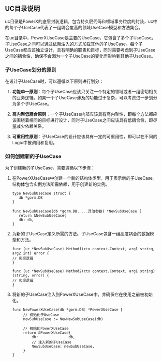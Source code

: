 ## UC目录说明

uc目录是PowerX的底层封装逻辑，包含持久层代码和领域事务粒度的封装，uc中的每个子UseCase代表了一组耦合度高的领域UseCase模型和方法集合。

在uc目录中，PowerXUseCase是主要的UseCase，它包含了多个子UseCase。子UseCase之间可以通过依赖注入的方式加载其他的子UseCase。每个子UseCase都应该独立设计，具有明确的职责和目标，同时需要考虑到子UseCase之间的耦合性，确保不会因为一个子UseCase的变化而影响到其他子UseCase。

### 子UseCase划分的原则

在设计子UseCase时，可以遵循以下原则进行划分：

1. **功能单一原则**：每个子UseCase应该只关注一个特定的领域或者一组密切相关的业务逻辑。如果一个子UseCase涉及的功能过于复杂，可以考虑进一步划分为多个子UseCase。

2. **高内聚低耦合原则**：一个子UseCase内部应该具有高内聚性，即每个方法都应该围绕着相同的目标进行设计，同时子UseCase之间应该具有低耦合性，即尽量减少依赖关系。

3. **可重用性原则**：子UseCase的设计应该具有一定的可重用性，即可以在不同的Logic中被调用和复用。

### 如何创建新的子UseCase

为了创建新的子UseCase，需要遵循以下步骤：

1. 在PowerXUseCase中创建一个新的结构体类型，用于表示新的子UseCase。结构体包含实例方法所需依赖，用于创建新的实例。

   ```
   type NewSubUseCase struct {
      db *gorm.DB
   }

   func NewSubUseCase(db *gorm.DB, ...其他参数) *NewSubUseCase {
      return &NewSubUseCase{
      db: db,
   }
   ```

2. 为新的子UseCase定义所需的方法。子UseCase包含一组高度耦合的数据模型和方法。
   ```
   func (uc *NewSubUseCase) Method1(ctx context.Context, arg1 string, arg2 int) error {
   // 实现逻辑
   }

   func (uc *NewSubUseCase) Method2(ctx context.Context, arg1 string) (string, error) {
   // 实现逻辑
   }
   ```

3. 将新的子UseCase注入到PowerXUseCase中，并确保它在使用之前被初始化。

   ```
   func NewPowerXUseCase(db *gorm.DB) *PowerXUseCase {
        // 初始化子UseCase
        newSubUseCase := NewNewSubUseCase(db)

        // 初始化PowerXUseCase
        return &PowerXUseCase{
            db:              db,
            // 注入新的子UseCase
            NewSubUseCase: newSubUseCase,
        }
   }
   ```
